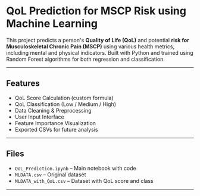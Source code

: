 # QoL Prediction for MSCP Risk using Machine Learning

This project predicts a person's **Quality of Life (QoL)** and potential **risk for Musculoskeletal Chronic Pain (MSCP)** using various health metrics, including mental and physical indicators. Built with Python and trained using Random Forest algorithms for both regression and classification.

---

## Features
- QoL Score Calculation (custom formula)
- QoL Classification (Low / Medium / High)
- Data Cleaning & Preprocessing
- User Input Interface
- Feature Importance Visualization
- Exported CSVs for future analysis

---

## Files

- `QoL_Prediction.ipynb` – Main notebook with code
- `MLDATA.csv` – Original dataset
- `MLDATA_with_QoL.csv` – Dataset with QoL score and class

---


